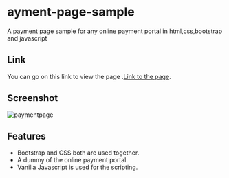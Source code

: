 
# ayment-page-sample
A payment page sample for any online payment portal in html,css,bootstrap and javascript

## Link
You can go on this link to view the page .[Link to the page](http://paymentpage.freetzi.com).

## Screenshot

![paymentpage](https://user-images.githubusercontent.com/17093626/43095108-584e2958-8ed2-11e8-920b-40f175fb2271.png)

## Features

- Bootstrap and CSS both are used together.
- A dummy of the online payment portal.
- Vanilla Javascript is used for the scripting.

